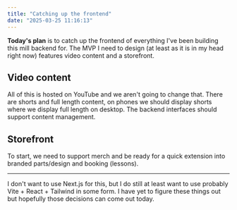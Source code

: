 ```yaml
---
title: "Catching up the frontend"
date: "2025-03-25 11:16:13"
---
```


**Today's plan** is to catch up the frontend of everything I've been building this mill backend for. The MVP I need to design (at least as it is in my head right now) features video content and a storefront.

## Video content

All of this is hosted on YouTube and we aren't going to change that. There are shorts and full length content, on phones we should display shorts where we display full length on desktop. The backend interfaces should support content management.

## Storefront

To start, we need to support merch and be ready for a quick extension into branded parts/design and booking (lessons).

---

I don't want to use Next.js for this, but I do still at least want to use probably Vite + React + Tailwind in some form. I have yet to figure these things out but hopefully those decisions can come out today.
